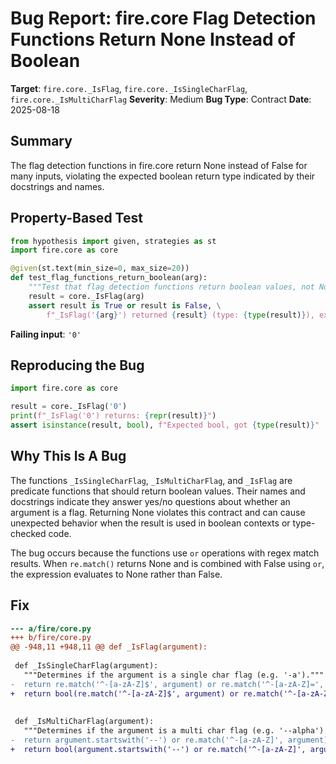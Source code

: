 # Bug Report: fire.core Flag Detection Functions Return None Instead of Boolean

**Target**: `fire.core._IsFlag`, `fire.core._IsSingleCharFlag`, `fire.core._IsMultiCharFlag`
**Severity**: Medium
**Bug Type**: Contract
**Date**: 2025-08-18

## Summary

The flag detection functions in fire.core return None instead of False for many inputs, violating the expected boolean return type indicated by their docstrings and names.

## Property-Based Test

```python
from hypothesis import given, strategies as st
import fire.core as core

@given(st.text(min_size=0, max_size=20))
def test_flag_functions_return_boolean(arg):
    """Test that flag detection functions return boolean values, not None."""
    result = core._IsFlag(arg)
    assert result is True or result is False, \
        f"_IsFlag('{arg}') returned {result} (type: {type(result)}), expected bool"
```

**Failing input**: `'0'`

## Reproducing the Bug

```python
import fire.core as core

result = core._IsFlag('0')
print(f"_IsFlag('0') returns: {repr(result)}")
assert isinstance(result, bool), f"Expected bool, got {type(result)}"
```

## Why This Is A Bug

The functions `_IsSingleCharFlag`, `_IsMultiCharFlag`, and `_IsFlag` are predicate functions that should return boolean values. Their names and docstrings indicate they answer yes/no questions about whether an argument is a flag. Returning None violates this contract and can cause unexpected behavior when the result is used in boolean contexts or type-checked code.

The bug occurs because the functions use `or` operations with regex match results. When `re.match()` returns None and is combined with False using `or`, the expression evaluates to None rather than False.

## Fix

```diff
--- a/fire/core.py
+++ b/fire/core.py
@@ -948,11 +948,11 @@ def _IsFlag(argument):
 
 def _IsSingleCharFlag(argument):
   """Determines if the argument is a single char flag (e.g. '-a')."""
-  return re.match('^-[a-zA-Z]$', argument) or re.match('^-[a-zA-Z]=', argument)
+  return bool(re.match('^-[a-zA-Z]$', argument) or re.match('^-[a-zA-Z]=', argument))
 
 
 def _IsMultiCharFlag(argument):
   """Determines if the argument is a multi char flag (e.g. '--alpha')."""
-  return argument.startswith('--') or re.match('^-[a-zA-Z]', argument)
+  return bool(argument.startswith('--') or re.match('^-[a-zA-Z]', argument))
```